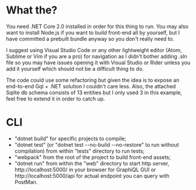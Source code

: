 # What the?

You need .NET Core 2.0 installed in order for this thing to run.
You may also want to install Node.js if you want to build front-end all by yourself, but I have committed a prebuilt bundle anyway so 
you don't really need to.

I suggest using Visual Studio Code or any other lightweight editor (Atom, Sublime or Vim if you are a pro) for navigation as I didn't
bother adding .sln file so you may have issues opening it with Visual Studio or Rider unless you add it yourself which should not 
be a difficult thing to do.

The code could use some refactoring but given the idea is to expose an end-to-end Gql + .NET solution I couldn't care less. 
Also, the attached Sqlite db schema consists of 13 entities but I only used 3 in this example, feel free to extend it in order to 
catch up.

# CLI

* "dotnet build" for specific projects to compile;
* "dotnet test" (or "dotnet test --no-build --no-restore" to run without compilation) from within "tests" directory to run tests;
* "webpack" from the root of the project to build front-end assets;
* "dotnet run" from within the "web" directory to start http server, http://localhost:5000/ in your browser for GraphiQL GUI or http://localhost:5000/api for actual endpoint you can query with PostMan. 
